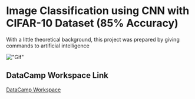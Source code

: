 # Image Classification using CNN with CIFAR-10 Dataset (85% Accuracy)

With a little theoretical background, this project was prepared by giving commands to artificial intelligence

!["Gif"](https://miro.medium.com/v2/resize:fit:700/1*oB3S5yHHhvougJkPXuc8og.gif)

## DataCamp Workspace Link
[DataCamp Workspace](https://app.datacamp.com/workspace/w/3a37d4f5-406a-43c2-8e8b-8a474d32ce40/edit)

